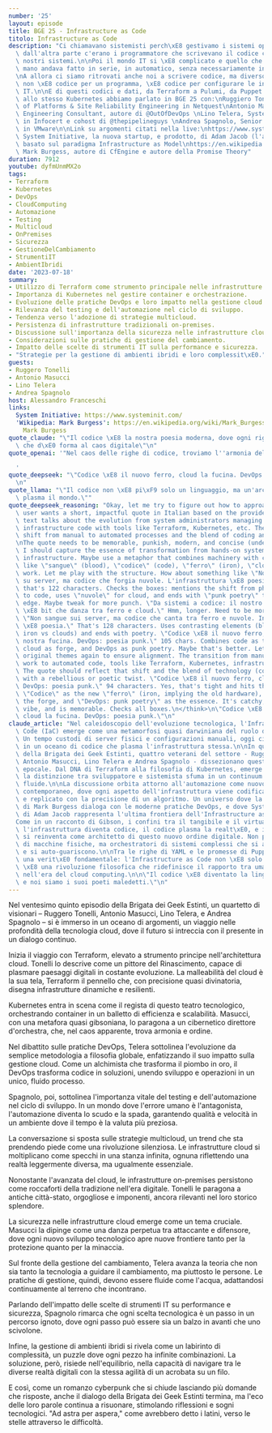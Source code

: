 ```yaml
---
number: '25'
layout: episode
title: BGE 25 - Infrastructure as Code
titolo: Infrastructure as Code
description: "Ci chiamavano sistemisti perch\xE8 gestivamo i sistemi operativi, e\
  \ dall'altra parte c'erano i programmatore che scrivevano il codice che andava sui\
  \ nostri sistemi.\n\nPoi il mondo IT si \xE8 complicato e quello che si faceva a\
  \ mano andava fatto in serie, in automatico, senza necessariamente intervento umano.\n\
  \nA allora ci siamo ritrovati anche noi a scrivere codice, ma diverso dal solito:\
  \ non \xE8 codice per un programma, \xE8 codice per configurare le infrastrutture\
  \ IT.\n\nE di questi codici e dati, da Terraform a Pulumi, da Puppet ad Ansible,\
  \ allo stesso Kubernetes abbiamo parlato in BGE 25 con:\nRuggiero Tonelli, Head\
  \ of Platforms & Site Reliability Engineering in Netquest\nAntonio Masucci, Software\
  \ Engineering Consultant, autore di @OutOfDevOps \nLino Telera, System Architect\
  \ in Infocert e cohost di @thepipelineguys \nAndrea Spagnolo, Senior Field Engineer\
  \ in VMware\n\nLink su argomenti citati nella live:\nhttps://www.systeminit.com/\
  \ System Initiative, la nuova startup, e prodotto, di Adam Jacob (l'autore di Chef),\
  \ basato sul paradigma Infrastructure as Model\nhttps://en.wikipedia.org/wiki/Mark_Burgess_(computer_scientist)\
  \ Mark Burgess, autore di CfEngine e autore della Promise Theory"
duration: 7912
youtube: dyfmUnmMX2o
tags:
- Terraform
- Kubernetes
- DevOps
- CloudComputing
- Automazione
- Testing
- Multicloud
- OnPremises
- Sicurezza
- GestioneDelCambiamento
- StrumentiIT
- AmbientIbridi
date: '2023-07-18'
summary:
- Utilizzo di Terraform come strumento principale nelle infrastrutture cloud.
- Importanza di Kubernetes nel gestire container e orchestrazione.
- Evoluzione delle pratiche DevOps e loro impatto nella gestione cloud.
- Rilevanza del testing e dell'automazione nel ciclo di sviluppo.
- Tendenza verso l'adozione di strategie multicloud.
- Persistenza di infrastrutture tradizionali on-premises.
- Discussione sull'importanza della sicurezza nelle infrastrutture cloud.
- Considerazioni sulle pratiche di gestione del cambiamento.
- Impatto delle scelte di strumenti IT sulla performance e sicurezza.
- "Strategie per la gestione di ambienti ibridi e loro complessit\xE0."
guests:
- Ruggero Tonelli
- Antonio Masucci
- Lino Telera
- Andrea Spagnolo
host: Alessandro Franceschi
links:
  System Initiative: https://www.systeminit.com/
  'Wikipedia: Mark Burgess': https://en.wikipedia.org/wiki/Mark_Burgess_(computer_scientist)
    Mark Burgess
quote_claude: "\"Il codice \xE8 la nostra poesia moderna, dove ogni riga \xE8 un verso\
  \ che d\xE0 forma al caos digitale\"\n"
quote_openai: '"Nel caos delle righe di codice, troviamo l''armonia dell''automazione."

  '
quote_deepseek: "\"Codice \xE8 il nuovo ferro, cloud la fucina. DevOps: poesia punk.\"\
  \n"
quote_llama: "\"Il codice non \xE8 pi\xF9 solo un linguaggio, ma un'architettura che\
  \ plasma il mondo.\""
quote_deepseek_reasoning: "Okay, let me try to figure out how to approach this. The\
  \ user wants a short, impactful quote in Italian based on the provided text. The\
  \ text talks about the evolution from system administrators managing OS to writing\
  \ infrastructure code with tools like Terraform, Kubernetes, etc. They mention the\
  \ shift from manual to automated processes and the blend of coding and infrastructure.\n\
  \nThe quote needs to be memorable, punkish, modern, and concise (under 150 characters).\
  \ I should capture the essence of transformation from hands-on systems work to coding\
  \ infrastructure. Maybe use a metaphor that combines machinery with code. Words\
  \ like \"sangue\" (blood), \"codice\" (code), \"ferro\" (iron), \"cloud\" could\
  \ work. Let me play with the structure. How about something like \"Non pi\xF9 sudore\
  \ su server, ma codice che forgia nuvole. L'infrastruttura \xE8 poesia punk.\" Wait,\
  \ that's 122 characters. Checks the boxes: mentions the shift from physical servers\
  \ to code, uses \"nuvole\" for cloud, and ends with \"punk poetry\" to give it that\
  \ edge. Maybe tweak for more punch. \"Da sistemi a codice: il nostro sudore ora\
  \ \xE8 bit che danza tra ferro e cloud.\" Hmm, longer. Need to be more concise.\
  \ \"Non sangue sui server, ma codice che canta tra ferro e nuvole. Infrastruttura\
  \ \xE8 poesia.\" That's 128 characters. Uses contrasting elements (blood vs code,\
  \ iron vs clouds) and ends with poetry. \"Codice \xE8 il nuovo ferro, il cloud la\
  \ nostra fucina. DevOps: poesia punk.\" 105 chars. Combines code as the new iron,\
  \ cloud as forge, and DevOps as punk poetry. Maybe that's better. Let me check the\
  \ original themes again to ensure alignment. The transition from manual systems\
  \ work to automated code, tools like Terraform, Kubernetes, infrastructure as code.\
  \ The quote should reflect that shift and the blend of technology (code, cloud)\
  \ with a rebellious or poetic twist. \"Codice \xE8 il nuovo ferro, cloud la fucina.\
  \ DevOps: poesia punk.\" 94 characters. Yes, that's tight and hits the key points.\
  \ \"Codice\" as the new \"ferro\" (iron, implying the old hardware), \"cloud\" as\
  \ the forge, and \"DevOps: punk poetry\" as the essence. It's catchy, fits the punk\
  \ vibe, and is memorable. Checks all boxes.\n</think>\n\"Codice \xE8 il nuovo ferro,\
  \ cloud la fucina. DevOps: poesia punk.\"\n"
claude_article: "Nel caleidoscopio dell'evoluzione tecnologica, l'Infrastructure as\
  \ Code (IaC) emerge come una metamorfosi quasi darwiniana del ruolo del sistemista.\
  \ Un tempo custodi di server fisici e configurazioni manuali, oggi ci troviamo immersi\
  \ in un oceano di codice che plasma l'infrastruttura stessa.\n\nIn questo episodio\
  \ della Brigata dei Geek Estinti, quattro veterani del settore - Ruggiero Tonelli,\
  \ Antonio Masucci, Lino Telera e Andrea Spagnolo - dissezionano questa trasformazione\
  \ epocale. Dal DNA di Terraform alla filosofia di Kubernetes, emerge un quadro dove\
  \ la distinzione tra sviluppatore e sistemista sfuma in un continuum di competenze\
  \ fluide.\n\nLa discussione orbita attorno all'automazione come nuovo mantra dell'IT\
  \ contemporaneo, dove ogni aspetto dell'infrastruttura viene codificato, versionato\
  \ e replicato con la precisione di un algoritmo. Un universo dove la Promise Theory\
  \ di Mark Burgess dialoga con le moderne pratiche DevOps, e dove System Initiative\
  \ di Adam Jacob rappresenta l'ultima frontiera dell'Infrastructure as Model.\n\n\
  Come in un racconto di Gibson, i confini tra il tangibile e il virtuale si dissolvono:\
  \ l'infrastruttura diventa codice, il codice plasma la realt\xE0, e il sistemista\
  \ si reinventa come architetto di questo nuovo ordine digitale. Non pi\xF9 guardiani\
  \ di macchine fisiche, ma orchestratori di sistemi complessi che si auto-configurano\
  \ e si auto-guariscono.\n\nTra le righe di YAML e le promesse di Puppet, emerge\
  \ una verit\xE0 fondamentale: l'Infrastructure as Code non \xE8 solo una metodologia,\
  \ \xE8 una rivoluzione filosofica che ridefinisce il rapporto tra umano e macchina\
  \ nell'era del cloud computing.\n\n\"Il codice \xE8 diventato la lingua franca dell'infrastruttura,\
  \ e noi siamo i suoi poeti maledetti.\"\n"
---
```

Nel ventesimo quinto episodio della Brigata dei Geek Estinti, un quartetto di visionari – Ruggero Tonelli, Antonio Masucci, Lino Telera, e Andrea Spagnolo – si è immerso in un oceano di argomenti, un viaggio nelle profondità della tecnologia cloud, dove il futuro si intreccia con il presente in un dialogo continuo.

Inizia il viaggio con Terraform, elevato a strumento principe nell'architettura cloud. Tonelli lo descrive come un pittore del Rinascimento, capace di plasmare paesaggi digitali in costante evoluzione. La malleabilità del cloud è la sua tela, Terraform il pennello che, con precisione quasi divinatoria, disegna infrastrutture dinamiche e resilienti.

Kubernetes entra in scena come il regista di questo teatro tecnologico, orchestrando container in un balletto di efficienza e scalabilità. Masucci, con una metafora quasi gibsoniana, lo paragona a un cibernetico direttore d'orchestra, che, nel caos apparente, trova armonia e ordine.

Nel dibattito sulle pratiche DevOps, Telera sottolinea l'evoluzione da semplice metodologia a filosofia globale, enfatizzando il suo impatto sulla gestione cloud. Come un alchimista che trasforma il piombo in oro, il DevOps trasforma codice in soluzioni, unendo sviluppo e operazioni in un unico, fluido processo.

Spagnolo, poi, sottolinea l'importanza vitale del testing e dell'automazione nel ciclo di sviluppo. In un mondo dove l'errore umano è l'antagonista, l'automazione diventa lo scudo e la spada, garantendo qualità e velocità in un ambiente dove il tempo è la valuta più preziosa.

La conversazione si sposta sulle strategie multicloud, un trend che sta prendendo piede come una rivoluzione silenziosa. Le infrastrutture cloud si moltiplicano come specchi in una stanza infinita, ognuna riflettendo una realtà leggermente diversa, ma ugualmente essenziale.

Nonostante l'avanzata del cloud, le infrastrutture on-premises persistono come roccaforti della tradizione nell'era digitale. Tonelli le paragona a antiche città-stato, orgogliose e imponenti, ancora rilevanti nel loro storico splendore.

La sicurezza nelle infrastrutture cloud emerge come un tema cruciale. Masucci la dipinge come una danza perpetua tra attaccante e difensore, dove ogni nuovo sviluppo tecnologico apre nuove frontiere tanto per la protezione quanto per la minaccia.

Sul fronte della gestione del cambiamento, Telera avanza la teoria che non sia tanto la tecnologia a guidare il cambiamento, ma piuttosto le persone. Le pratiche di gestione, quindi, devono essere fluide come l'acqua, adattandosi continuamente al terreno che incontrano.

Parlando dell'impatto delle scelte di strumenti IT su performance e sicurezza, Spagnolo rimarca che ogni scelta tecnologica è un passo in un percorso ignoto, dove ogni passo può essere sia un balzo in avanti che uno scivolone.

Infine, la gestione di ambienti ibridi si rivela come un labirinto di complessità, un puzzle dove ogni pezzo ha infinite combinazioni. La soluzione, però, risiede nell'equilibrio, nella capacità di navigare tra le diverse realtà digitali con la stessa agilità di un acrobata su un filo.

E così, come un romanzo cyberpunk che si chiude lasciando più domande che risposte, anche il dialogo della Brigata dei Geek Estinti termina, ma l'eco delle loro parole continua a risuonare, stimolando riflessioni e sogni tecnologici. "Ad astra per aspera," come avrebbero detto i latini, verso le stelle attraverso le difficoltà.